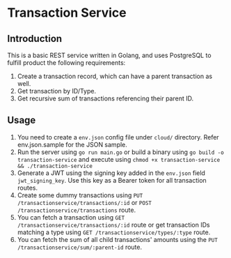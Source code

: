# Transaction Service

## Introduction
This is a basic REST service written in Golang, and uses PostgreSQL to fulfill product
the following requirements:
1. Create a transaction record, which can have a parent transaction as well.
2. Get transaction by ID/Type.
3. Get recursive sum of transactions referencing their parent ID.

## Usage
1. You need to create a `env.json` config file under `cloud/` directory. Refer env.json.sample for the JSON sample.
2. Run the server using `go run main.go` or build a binary using `go build -o transaction-service` and execute using `chmod +x transaction-service && ./transaction-service`
3. Generate a JWT using the signing key added in the `env.json` field `jwt_signing_key`. Use this key as a Bearer token for all transaction routes.
4. Create some dummy transactions using `PUT /transactionservice/transactions/:id` or `POST /transactionservice/transactions` route.
5. You can fetch a transaction using `GET /transactionservice/transactions/:id` route or get transaction IDs matching a type using `GET /transactionservice/types/:type` route.
6. You can fetch the sum of all child transactions' amounts using the `PUT /transactionservice/sum/:parent-id` route.
